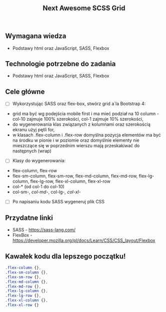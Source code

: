 <h2 align="center">Next Awesome SCSS Grid</h2>

<br>

## Wymagana wiedza

- Podstawy html oraz JavaScript, SASS, Flexbox


## Technologie potrzebne do zadania

- Podstawy html oraz JavaScript, SASS, Flexbox

## Cele główne

* [ ] Wykorzystując SASS oraz flex-box, stwórz grid a`la Bootstrap 4:
- grid ma być wg podejścia mobile first i ma mieć podział na 10 column - col-10 zajmuje 100% szerokości, col-1 zajmuje 10% szerokości,
- do wygenerowania klas związanych z kolumnami oraz szerokością ekranu użyj pętli for,
- w klasach .flex-column i .flex-row domyślna pozycja elementów ma być na środku w pionie i w poziomie oraz domyślnie elementy nie mieszczące się w poprzednim wierszu mają przeskakiwać do następnych (wrap)

* [ ] Klasy do wygenerowania:
- flex-column, flex-row
- flex-sm-column, flex-sm-row, flex-md-column, flex-md-row, flex-lg-column, flex-lg-row, flex-xl-column, flex-xl-row
 - col-* (od col-1 do col-10)
 - col-sm-*, col-md-*, col-lg-*, col-xl-*

 * [ ] Po napisaniu kodu SASS wygeneruj plik CSS


## Przydatne linki

- SASS - https://sass-lang.com/
- FlexBox - https://developer.mozilla.org/pl/docs/Learn/CSS/CSS_layout/Flexbox

## Kawałek kodu dla lepszego początku!

```scss
.flex-column {},
.flex-sm-column {},
.flex-sm-row {}, 
.flex-md-column {}, 
.flex-md-row {}, 
.flex-lg-column {}, 
.flex-lg-row {}, 
.flex-xl-column {}, 
.flex-xl-row {}
```
